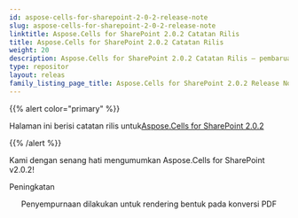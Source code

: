 ```yaml
---
id: aspose-cells-for-sharepoint-2-0-2-release-note
slug: aspose-cells-for-sharepoint-2-0-2-release-note
linktitle: Aspose.Cells for SharePoint 2.0.2 Catatan Rilis
title: Aspose.Cells for SharePoint 2.0.2 Catatan Rilis
weight: 20
description: Aspose.Cells for SharePoint 2.0.2 Catatan Rilis – pembaruan dan perbaikan terkini
type: repositor
layout: releas
family_listing_page_title: Aspose.Cells for SharePoint 2.0.2 Release Note
---
```

{{% alert color="primary" %}} 

 Halaman ini berisi catatan rilis untuk[Aspose.Cells for SharePoint 2.0.2](https://releases.aspose.com/cells/sharepoint/new-releases/aspose.cells-for-sharepoint-2.0.2/)

{{% /alert %}} 

Kami dengan senang hati mengumumkan Aspose.Cells for SharePoint v2.0.2!



Peningkatan



`   `Penyempurnaan dilakukan untuk rendering bentuk pada konversi PDF
